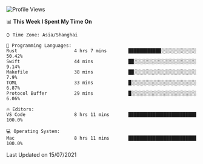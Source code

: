 <!--START_SECTION:waka-->
![Profile Views](http://img.shields.io/badge/Profile%20Views-2-blue)

📊 **This Week I Spent My Time On** 

```text
⌚︎ Time Zone: Asia/Shanghai

💬 Programming Languages: 
Rust                     4 hrs 7 mins        ████████████░░░░░░░░░░░░░   50.42% 
Swift                    44 mins             ██░░░░░░░░░░░░░░░░░░░░░░░   9.14% 
Makefile                 38 mins             ██░░░░░░░░░░░░░░░░░░░░░░░   7.9% 
TOML                     33 mins             █░░░░░░░░░░░░░░░░░░░░░░░░   6.87% 
Protocol Buffer          29 mins             █░░░░░░░░░░░░░░░░░░░░░░░░   6.06%

🔥 Editors: 
VS Code                  8 hrs 11 mins       █████████████████████████   100.0%

💻 Operating System: 
Mac                      8 hrs 11 mins       █████████████████████████   100.0%

```


 Last Updated on 15/07/2021
<!--END_SECTION:waka-->
